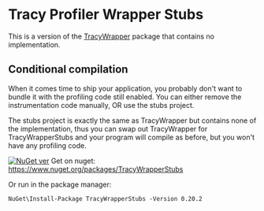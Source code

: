 # Tracy Profiler Wrapper Stubs

This is a version of the [TracyWrapper](https://www.nuget.org/packages/TracyWrapper) package that contains no implementation.

## Conditional compilation

When it comes time to ship your application, you probably don't want to bundle it with the profiling code still enabled. You can either remove the instrumentation code manually, OR use the stubs project.

The stubs project is exactly the same as TracyWrapper but contains none of the implementation, thus you can swap out TracyWrapper for TracyWrapperStubs and your program will compile as before, but you won't have any profiling code.

[![NuGet ver](https://img.shields.io/nuget/v/TracyWrapperStubs)](https://www.nuget.org/packages/TracyWrapperStubs)
Get on nuget: https://www.nuget.org/packages/TracyWrapperStubs

Or run in the package manager:

```
NuGet\Install-Package TracyWrapperStubs -Version 0.20.2
```